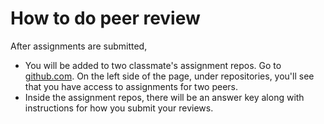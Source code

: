 # How to do peer review

After assignments are submitted, 
- You will be added to two classmate's assignment repos. Go to [github.com](www.github.com). On the left side of the page, under repositories, you'll see that you have access to assignments for two peers. 
- Inside the assignment repos, there will be an answer key along with instructions for how you submit your reviews. 
